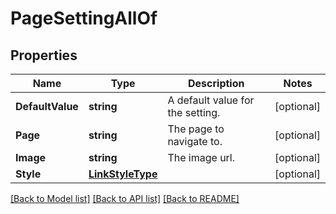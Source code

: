 # PageSettingAllOf

## Properties

Name | Type | Description | Notes
------------ | ------------- | ------------- | -------------
**DefaultValue** | **string** | A default value for the setting. | [optional] 
**Page** | **string** | The page to navigate to. | [optional] 
**Image** | **string** | The image url. | [optional] 
**Style** | [**LinkStyleType**](LinkStyleType.md) |  | [optional] 

[[Back to Model list]](../README.md#documentation-for-models) [[Back to API list]](../README.md#documentation-for-api-endpoints) [[Back to README]](../README.md)


